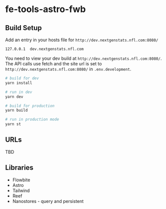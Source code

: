 # fe-tools-astro-fwb

## Build Setup

Add an entry in your hosts file for `http://dev.nextgenstats.nfl.com:8080/`

`127.0.0.1 	dev.nextgenstats.nfl.com`

You need to view your dev build at `http://dev.nextgenstats.nfl.com:8080/`. The API calls use fetch and the site url is set to `http://dev.nextgenstats.nfl.com:8080/` in `.env.development`.

```bash
# build for dev
yarn install

# run in dev
yarn dev

# build for production
yarn build

# run in production mode
yarn st
```

## URLs

TBD

## Libraries

- Flowbite
- Astro
- Tailwind
- Reef
- Nanostores - query and persistent
